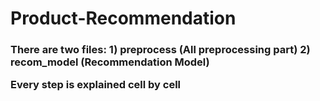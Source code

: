 # Product-Recommendation

<h3>There are two files:
1) preprocess (All preprocessing part)
2) recom_model (Recommendation Model)

<b>Every step is explained cell by cell
 
